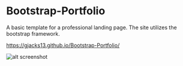 # Bootstrap-Portfolio

A basic template for a professional landing page. The site utilizes the bootstrap framework.

https://gjacks13.github.io/Bootstrap-Portfolio/

![alt screenshot](https://user-images.githubusercontent.com/2763308/39089418-b4d55b7e-4594-11e8-8f73-e15e51310113.png)

